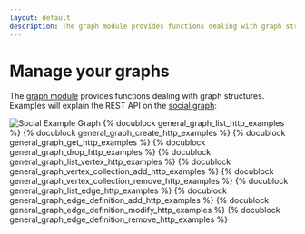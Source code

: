 ```yaml
---
layout: default
description: The graph module provides functions dealing with graph structures
---
```

Manage your graphs
==================

The [graph module](../graphs.html) provides functions dealing with graph structures.
Examples will explain the REST API on the [social graph](../graphs.html#the-social-graph):

![Social Example Graph](../images/social_graph.png)
{% docublock general_graph_list_http_examples %}
{% docublock general_graph_create_http_examples %}
{% docublock general_graph_get_http_examples %}
{% docublock general_graph_drop_http_examples %}
{% docublock general_graph_list_vertex_http_examples %}
{% docublock general_graph_vertex_collection_add_http_examples %}
{% docublock general_graph_vertex_collection_remove_http_examples %}
{% docublock general_graph_list_edge_http_examples %}
{% docublock general_graph_edge_definition_add_http_examples %}
{% docublock general_graph_edge_definition_modify_http_examples %}
{% docublock general_graph_edge_definition_remove_http_examples %}
